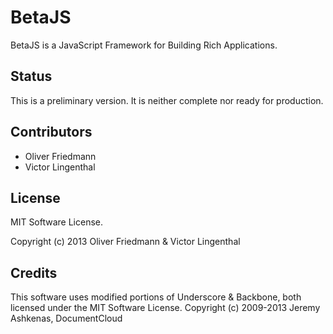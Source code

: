 BetaJS
=================

BetaJS is a JavaScript Framework for Building Rich Applications.


## Status
This is a preliminary version. It is neither complete nor ready for production.


## Contributors
- Oliver Friedmann
- Victor Lingenthal


## License
MIT Software License.

Copyright (c) 2013 Oliver Friedmann & Victor Lingenthal


## Credits
This software uses modified portions of Underscore & Backbone, both licensed
under the MIT Software License. Copyright (c) 2009-2013 Jeremy Ashkenas, DocumentCloud